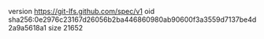 version https://git-lfs.github.com/spec/v1
oid sha256:0e2976c23167d26056b2ba446860980ab90600f3a3559d7137be4d2a9a5618a1
size 21652

